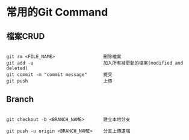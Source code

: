 # 常用的Git Command

## 檔案CRUD

```

git rm <FILE_NAME>                  刪除檔案
git add -u                          加入所有被更動的檔案(modified and deleted)
git commit -m "commit message"      提交
git push                            上傳
```

## Branch

```

git checkout -b <BRANCH_NAME>       建立本地分支

git push -u origin <BRANCH_NAME>    分支上傳遠端
```
